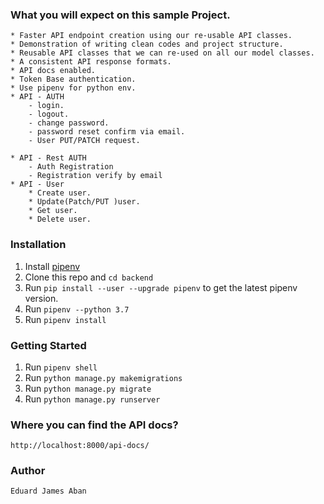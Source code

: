 ### What you will expect on this sample Project.
    * Faster API endpoint creation using our re-usable API classes.
    * Demonstration of writing clean codes and project structure.
    * Reusable API classes that we can re-used on all our model classes.
    * A consistent API response formats.
    * API docs enabled. 
    * Token Base authentication.
    * Use pipenv for python env.
    * API - AUTH
        - login.
        - logout.
        - change password.
        - password reset confirm via email.
        - User PUT/PATCH request.

    * API - Rest AUTH 
        - Auth Registration
        - Registration verify by email
    * API - User
        * Create user.
        * Update(Patch/PUT )user.
        * Get user.
        * Delete user.

### Installation
1. Install [pipenv](https://pypi.org/project/pipenv/)
2. Clone this repo and `cd backend`
3. Run `pip install --user --upgrade pipenv` to get the latest pipenv version.
4. Run `pipenv --python 3.7`
5. Run `pipenv install`

### Getting Started
1. Run `pipenv shell`
2. Run `python manage.py makemigrations`
3. Run `python manage.py migrate`
4. Run `python manage.py runserver`


### Where you can find the API docs?
    http://localhost:8000/api-docs/

### Author
    Eduard James Aban